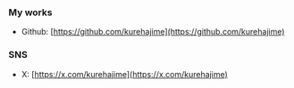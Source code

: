 ### My works

- Github: [https://github.com/kurehajime](https://github.com/kurehajime)

### SNS

- X: [https://x.com/kurehajime](https://x.com/kurehajime)